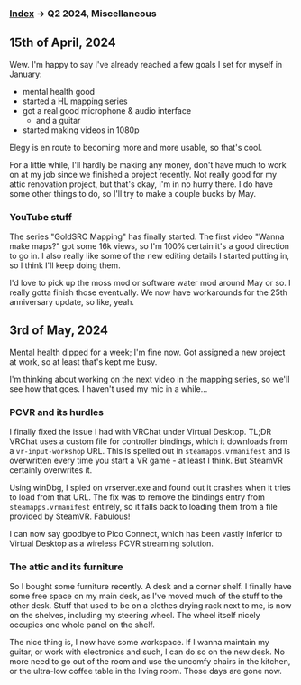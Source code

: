 
### [Index](../README.md) -> Q2 2024, Miscellaneous

## 15th of April, 2024

Wew. I'm happy to say I've already reached a few goals I set for myself in January:
* mental health good
* started a HL mapping series
* got a real good microphone & audio interface
	* and a guitar
* started making videos in 1080p

Elegy is en route to becoming more and more usable, so that's cool.

For a little while, I'll hardly be making any money, don't have much to work on at my job since we finished a project recently. Not really good for my attic renovation project, but that's okay, I'm in no hurry there. I do have some other things to do, so I'll try to make a couple bucks by May.

### YouTube stuff

The series "GoldSRC Mapping" has finally started. The first video "Wanna make maps?" got some 16k views, so I'm 100% certain it's a good direction to go in. I also really like some of the new editing details I started putting in, so I think I'll keep doing them.

I'd love to pick up the moss mod or software water mod around May or so. I really gotta finish those eventually. We now have workarounds for the 25th anniversary update, so like, yeah.

## 3rd of May, 2024

Mental health dipped for a week; I'm fine now. Got assigned a new project at work, so at least that's kept me busy.

I'm thinking about working on the next video in the mapping series, so we'll see how that goes. I haven't used my mic in a while...

### PCVR and its hurdles
I finally fixed the issue I had with VRChat under Virtual Desktop. TL;DR VRChat uses a custom file for controller bindings, which it downloads from a `vr-input-workshop` URL. This is spelled out in `steamapps.vrmanifest` and is overwritten every time you start a VR game - at least I think. But SteamVR certainly overwrites it.

Using winDbg, I spied on vrserver.exe and found out it crashes when it tries to load from that URL. The fix was to remove the bindings entry from `steamapps.vrmanifest` entirely, so it falls back to loading them from a file provided by SteamVR. Fabulous!

I can now say goodbye to Pico Connect, which has been vastly inferior to Virtual Desktop as a wireless PCVR streaming solution.

### The attic and its furniture
So I bought some furniture recently. A desk and a corner shelf. I finally have some free space on my main desk, as I've moved much of the stuff to the other desk. Stuff that used to be on a clothes drying rack next to me, is now on the shelves, including my steering wheel. The wheel itself nicely occupies one whole panel on the shelf.

The nice thing is, I now have some workspace. If I wanna maintain my guitar, or work with electronics and such, I can do so on the new desk. No more need to go out of the room and use the uncomfy chairs in the kitchen, or the ultra-low coffee table in the living room. Those days are gone now.
